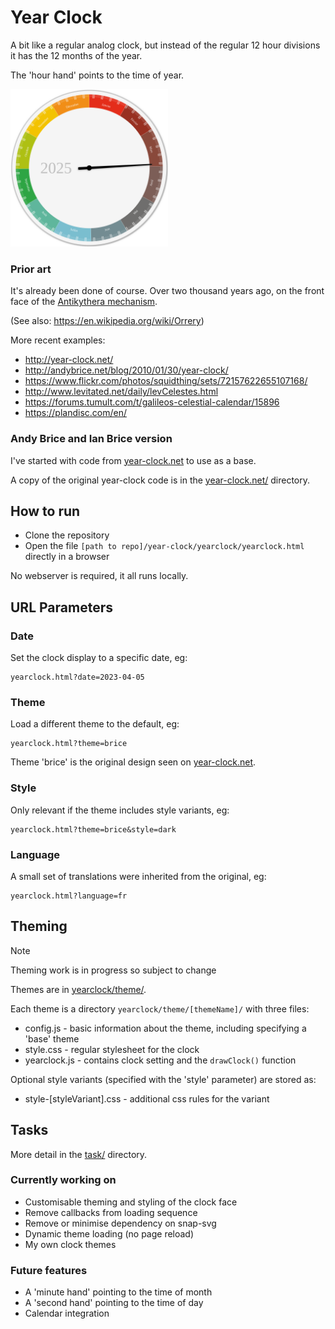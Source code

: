 Year Clock
==========

A bit like a regular analog clock, but instead of the regular 12 hour divisions it has the 12 months of the year.

The 'hour hand' points to the time of year.

<img src="image/example2.svg" alt="Year clock svg" width="50%"/>



### Prior art

It's already been done of course.
Over two thousand years ago, on the front face of the [Antikythera mechanism](https://en.wikipedia.org/wiki/Antikythera_mechanism).

(See also: https://en.wikipedia.org/wiki/Orrery)


More recent examples:

* http://year-clock.net/
* http://andybrice.net/blog/2010/01/30/year-clock/
* https://www.flickr.com/photos/squidthing/sets/72157622655107168/
* http://www.levitated.net/daily/levCelestes.html
* https://forums.tumult.com/t/galileos-celestial-calendar/15896
* https://plandisc.com/en/


### Andy Brice and Ian Brice version

I've started with code from [year-clock.net](http://year-clock.net) to use as a base.

A copy of the original year-clock code is in the [year-clock.net/](<./year-clock.net/>) directory.



How to run
----------

* Clone the repository
* Open the file `[path to repo]/year-clock/yearclock/yearclock.html` directly in a browser

No webserver is required, it all runs locally.


URL Parameters
--------------

### Date

Set the clock display to a specific date, eg:

	yearclock.html?date=2023-04-05

### Theme

Load a different theme to the default, eg:

	yearclock.html?theme=brice

Theme 'brice' is the original design seen on [year-clock.net](http://year-clock.net).

### Style

Only relevant if the theme includes style variants, eg:

	yearclock.html?theme=brice&style=dark

### Language

A small set of translations were inherited from the original, eg:

	yearclock.html?language=fr


Theming
-------

> [!NOTE]
> Theming work is in progress so subject to change



Themes are in [yearclock/theme/](<./yearclock/theme/>).

Each theme is a directory `yearclock/theme/[themeName]/` with three files:

* config.js	- basic information about the theme, including specifying a 'base' theme
* style.css	- regular stylesheet for the clock
* yearclock.js - contains clock setting and the `drawClock()` function

Optional style variants (specified with the 'style' parameter) are stored as:

* style-[styleVariant].css	- additional css rules for the variant


Tasks
-----

More detail in the [task/](<./task/>) directory.

### Currently working on

* Customisable theming and styling of the clock face
* Remove callbacks from loading sequence
* Remove or minimise dependency on snap-svg
* Dynamic theme loading (no page reload)
* My own clock themes


### Future features

* A 'minute hand' pointing to the time of month
* A 'second hand' pointing to the time of day
* Calendar integration

